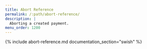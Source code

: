 ```yaml
---
title: Abort Reference
permalink: /:path/abort-reference/
description: |
  Aborting a created payment.
menu_order: 1200
---
```


{% include abort-reference.md documentation_section="swish" %}
